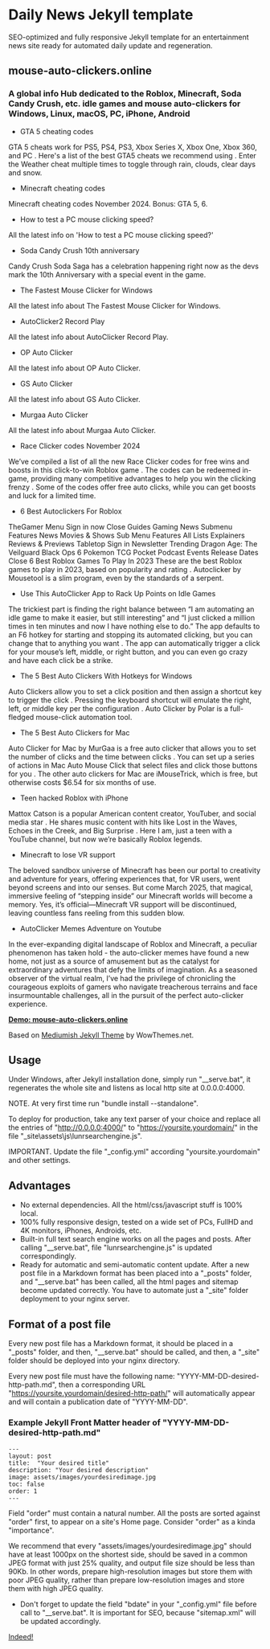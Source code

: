 # Daily News Jekyll template

SEO-optimized and fully responsive Jekyll template for an entertainment news site ready for automated daily update and regeneration.

## mouse-auto-clickers.online

### A global info Hub dedicated to the Roblox, Minecraft, Soda Candy Crush, etc. idle games and mouse auto-clickers for Windows, Linux, macOS, PC, iPhone, Android

* GTA 5 cheating codes

GTA 5 cheats work for PS5, PS4, PS3, Xbox Series X, Xbox One, Xbox 360, and PC . Here's a list of the best GTA5 cheats we recommend using . Enter the Weather cheat multiple times to toggle through rain, clouds, clear days and snow.

* Minecraft cheating codes

Minecraft cheating codes November 2024. Bonus: GTA 5, 6.

* How to test a PC mouse clicking speed?

All the latest info on 'How to test a PC mouse clicking speed?'

* Soda Candy Crush 10th anniversary

Candy Crush Soda Saga has a celebration happening right now as the devs mark the 10th Anniversary with a special event in the game.

* The Fastest Mouse Clicker for Windows

All the latest info about The Fastest Mouse Clicker for Windows.

* AutoClicker2 Record Play

All the latest info about AutoClicker Record Play.

* OP Auto Clicker

All the latest info about OP Auto Clicker.

* GS Auto Clicker

All the latest info about GS Auto Clicker.

* Murgaa Auto Clicker

All the latest info about Murgaa Auto Clicker.

* Race Clicker codes November 2024

We’ve compiled a list of all the new Race Clicker codes for free wins and boosts in this click-to-win Roblox game . The codes can be redeemed in-game, providing many competitive advantages to help you win the clicking frenzy . Some of the codes offer free auto clicks, while you can get boosts and luck for a limited time.

* 6 Best Autoclickers For Roblox

TheGamer Menu Sign in now Close Guides Gaming News Submenu Features News Movies & Shows Sub Menu Features All Lists Explainers Reviews & Previews Tabletop Sign in Newsletter Trending Dragon Age: The Veilguard Black Ops 6 Pokemon TCG Pocket Podcast Events Release Dates Close 6 Best Roblox Games To Play In 2023 These are the best Roblox games to play in 2023, based on popularity and rating . Autoclicker by Mousetool is a slim program, even by the standards of a serpent.

* Use This AutoClicker App to Rack Up Points on Idle Games

The trickiest part is finding the right balance between “I am automating an idle game to make it easier, but still interesting” and “I just clicked a million times in ten minutes and now I have nothing else to do.” The app defaults to an F6 hotkey for starting and stopping its automated clicking, but you can change that to anything you want . The app can automatically trigger a click for your mouse’s left, middle, or right button, and you can even go crazy and have each click be a strike.

* The 5 Best Auto Clickers With Hotkeys for Windows

Auto Clickers allow you to set a click position and then assign a shortcut key to trigger the click . Pressing the keyboard shortcut will emulate the right, left, or middle key per the configuration . Auto Clicker by Polar is a full-fledged mouse-click automation tool.

* The 5 Best Auto Clickers for Mac

Auto Clicker for Mac by MurGaa is a free auto clicker that allows you to set the number of clicks and the time between clicks . You can set up a series of actions in Mac Auto Mouse Click that select files and click those buttons for you . The other auto clickers for Mac are iMouseTrick, which is free, but otherwise costs $6.54 for six months of use.

* Teen hacked Roblox with iPhone

Mattox Catson is a popular American content creator, YouTuber, and social media star . He shares music content with hits like Lost in the Waves, Echoes in the Creek, and Big Surprise . Here I am, just a teen with a YouTube channel, but now we’re basically Roblox legends.

* Minecraft to lose VR support

The beloved sandbox universe of Minecraft has been our portal to creativity and adventure for years, offering experiences that, for VR users, went beyond screens and into our senses. But come March 2025, that magical, immersive feeling of “stepping inside” our Minecraft worlds will become a memory. Yes, it’s official—Minecraft VR support will be discontinued, leaving countless fans reeling from this sudden blow.

* AutoClicker Memes Adventure on Youtube

In the ever-expanding digital landscape of Roblox and Minecraft, a peculiar phenomenon has taken hold - the auto-clicker memes have found a new home, not just as a source of amusement but as the catalyst for extraordinary adventures that defy the limits of imagination. As a seasoned observer of the virtual realm, I’ve had the privilege of chronicling the courageous exploits of gamers who navigate treacherous terrains and face insurmountable challenges, all in the pursuit of the perfect auto-clicker experience.

**[Demo: mouse-auto-clickers.online](https://mouse-auto-clickers.online/)**

Based on [Mediumish Jekyll Theme](https://www.wowthemes.net/mediumish-free-jekyll-template/) by WowThemes.net.

## Usage

Under Windows, after Jekyll installation done, simply run "\_\_serve.bat", it regenerates the whole site and listens as local http site at 0.0.0.0:4000.

NOTE. At very first time run "bundle install --standalone".

To deploy for production, take any text parser of your choice and replace all the entries of "http://0.0.0.0:4000/" to "https://yoursite.yourdomain/" in the file "_site\\assets\\js\\lunrsearchengine.js".

IMPORTANT. Update the file "_config.yml" according "yoursite.yourdomain" and other settings.

## Advantages

* No external dependencies. All the html/css/javascript stuff is 100% local.
* 100% fully responsive design, tested on a wide set of PCs, FullHD and 4K monitors, iPhones, Androids, etc.
* Built-in full text search engine works on all the pages and posts. After calling "\_\_serve.bat", file "lunrsearchengine.js" is updated correspondingly.
* Ready for automatic and semi-automatic content update. After a new post file in a Markdown format has been placed into a "_posts" folder, and "\_\_serve.bat" has been called, all the html pages and sitemap become updated correctly. You have to automate just a "_site" folder deployment to your nginx server.

## Format of a post file

Every new post file has a Markdown format, it should be placed in a "_posts" folder, and then, "\_\_serve.bat" should be called, and then, a "_site" folder should be deployed into your nginx directory.

Every new post file must have the following name: "YYYY-MM-DD-desired-http-path.md", then a corresponding URL "https://yoursite.yourdomain/desired-http-path/" will automatically appear
and will contain a publication date of "YYYY-MM-DD".

### Example Jekyll Front Matter header of "YYYY-MM-DD-desired-http-path.md"

```
---
layout: post
title:  "Your desired title"
description: "Your desired description"
image: assets/images/yourdesiredimage.jpg
toc: false
order: 1
---
````

Field "order" must contain a natural number. All the posts are sorted against "order" first, to appear on a site's Home page. Consider "order" as a kinda "importance".

We recommend that every "assets/images/yourdesiredimage.jpg" should have at least 1000px on the shortest side, should be saved in a common JPEG format with just 25% quality, and output file size should be less than 90Kb.
In other words, prepare high-resolution images but store them with poor JPEG quality, rather than prepare low-resolution images and store them with high JPEG quality.

* Don't forget to update the field "bdate" in your "_config.yml" file before call to "\_\_serve.bat". It is important for SEO, because "sitemap.xml" will be updated accordingly.

[Indeed!](https://profile.indeed.com/p/floridah-p5b9vzh)

